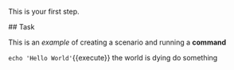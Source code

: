 This is your first step.

## Task

This is an _example_ of creating a scenario and running a **command**

`echo 'Hello World'`{{execute}}
the world is dying do something
